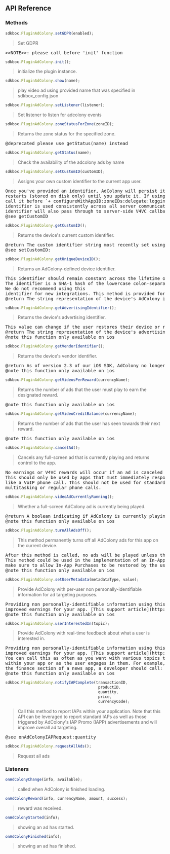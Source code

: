 ## API Reference

### Methods
```javascript
sdkbox.PluginAdColony.setGDPR(enabled);
```
> Set GDPR

<pre>
>>NOTE>>: please call before 'init' function
</pre>

```javascript
sdkbox.PluginAdColony.init();
```
> initialize the plugin instance.

```javascript
sdkbox.PluginAdColony.show(name);
```
> play video ad using provided name that was specified in sdkbox_config.json

```javascript
sdkbox.PluginAdColony.setListener(listener);
```
> Set listener to listen for adcolony events

```javascript
sdkbox.PluginAdColony.zoneStatusForZone(zoneID);
```
> Returns the zone status for the specified zone.

<pre>
@deprecated please use getStatus(name) instead
</pre>

```javascript
sdkbox.PluginAdColony.getStatus(name);
```
> Check the availability of the adcolony ads by name

```javascript
sdkbox.PluginAdColony.setCustomID(customID);
```
> Assigns your own custom identifier to the current app user.

<pre>
Once you've provided an identifier, AdColony will persist it across app
restarts (stored on disk only) until you update it. If using this method,
call it before `+ configureWithAppID:zoneIDs:delegate:logging:` so that the
identifier is used consistently across all server communications. The
identifier will also pass through to server-side V4VC callbacks.
@see getCustomID
</pre>

```javascript
sdkbox.PluginAdColony.getCustomID();
```
> Returns the device's current custom identifier.

<pre>
@return The custom identifier string most recently set using `+ setCustomID:`.
@see setCustomID:
</pre>

```javascript
sdkbox.PluginAdColony.getUniqueDeviceID();
```
> Returns an AdColony-defined device identifier.

<pre>
This identifier should remain constant across the lifetime of an iOS device.
The identifier is a SHA-1 hash of the lowercase colon-separated MAC address of the device's WiFi interface.
We do not recommend using this
identifier for new integrations. This method is provided for backwards compatibility.
@return The string representation of the device's AdColony identifier.
</pre>

```javascript
sdkbox.PluginAdColony.getAdvertisingIdentifier();
```
> Returns the device's advertising identifier.

<pre>
This value can change if the user restores their device or resets ad tracking.
@return The string representation of the device's advertising identifier, introduced in iOS 6. Returns `nil` on iOS 5 or below.
@note this function only available on ios
</pre>

```javascript
sdkbox.PluginAdColony.getVendorIdentifier();
```
> Returns the device's vendor identifier.

<pre>
@return As of version 2.3 of our iOS SDK, AdColony no longer collects the vendor identifier and this method will return `nil`. This method is provided for backwards compatibility.
@note this function only available on ios
</pre>

```javascript
sdkbox.PluginAdColony.getVideosPerReward(currencyName);
```
> Returns the number of ads that the user must play to earn the designated reward.

<pre>
@note this function only available on ios
</pre>

```javascript
sdkbox.PluginAdColony.getVideoCreditBalance(currencyName);
```
> Returns the number of ads that the user has seen towards their next reward.

<pre>
@note this function only available on ios
</pre>

```javascript
sdkbox.PluginAdColony.cancelAd();
```
> Cancels any full-screen ad that is currently playing and returns control to the app.

<pre>
No earnings or V4VC rewards will occur if an ad is canceled programmatically by the app.
This should only be used by apps that must immediately respond to non-standard incoming events,
like a VoIP phone call. This should not be used for standard app interruptions such as
multitasking or regular phone calls.
</pre>

```javascript
sdkbox.PluginAdColony.videoAdCurrentlyRunning();
```
> Whether a full-screen AdColony ad is currently being played.

<pre>
@return A boolean indicating if AdColony is currently playing an ad.
@note this function only available on ios
</pre>

```javascript
sdkbox.PluginAdColony.turnAllAdsOff();
```
> This method permanently turns off all AdColony ads for this app on the current device.

<pre>
After this method is called, no ads will be played unless the app is deleted and reinstalled.
This method could be used in the implementation of an In-App Purchase to disable ads;
make sure to allow In-App Purchases to be restored by the user in the case of deleting and reinstalling the app.
@note this function only available on ios
</pre>

```javascript
sdkbox.PluginAdColony.setUserMetadata(metadataType, value);
```
> Provide AdColony with per-user non personally-identifiable information for ad targeting purposes.

<pre>
Providing non personally-identifiable information using this API will improve targeting and unlock
improved earnings for your app. [This support article](http://support.adcolony.com/customer/portal/articles/700183-sdk-user-metadata-pass-through) contains usage guidelines.
@note this function only available on ios
</pre>

```javascript
sdkbox.PluginAdColony.userInterestedIn(topic);
```
> Provide AdColony with real-time feedback about what a user is interested in.

<pre>
Providing non personally-identifiable information using this API will improve targeting and unlock
improved earnings for your app. [This support article](http://support.adcolony.com/customer/portal/articles/700183-sdk-user-metadata-pass-through) contains usage guidelines.
You can call this as often as you want with various topics that the user has engaged in
within your app or as the user engages in them. For example, if the user has started browsing
the finance section of a news app, a developer should call: `[AdColony userInterestedIn:@"finance"]`.
@note this function only available on ios
</pre>

```javascript
sdkbox.PluginAdColony.notifyIAPComplete(transactionID,
                                         productID,
                                         quantity,
                                         price,
                                         currencyCode);
```
> Call this method to report IAPs within your application. Note that this API can be leveraged to report standard IAPs
as well as those triggered by AdColony's IAP Promo (IAPP) advertisements and will improve overall ad targeting.

<pre>
@see onAdColonyIAPRequest:quantity
</pre>

```javascript
sdkbox.PluginAdColony.requestAllAds();
```
> Request all ads


### Listeners
```javascript
onAdColonyChange(info, available);
```
> called when AdColony is finished loading.

```javascript
onAdColonyReward(info, currencyName, amount, success);
```
> reward was received.

```javascript
onAdColonyStarted(info);
```
> showing an ad has started.

```javascript
onAdColonyFinished(info);
```
> showing an ad has finished.


